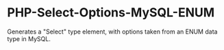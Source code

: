 # PHP-Select-Options-MySQL-ENUM
Generates a "Select" type element, with options taken from an ENUM data type in MySQL.

